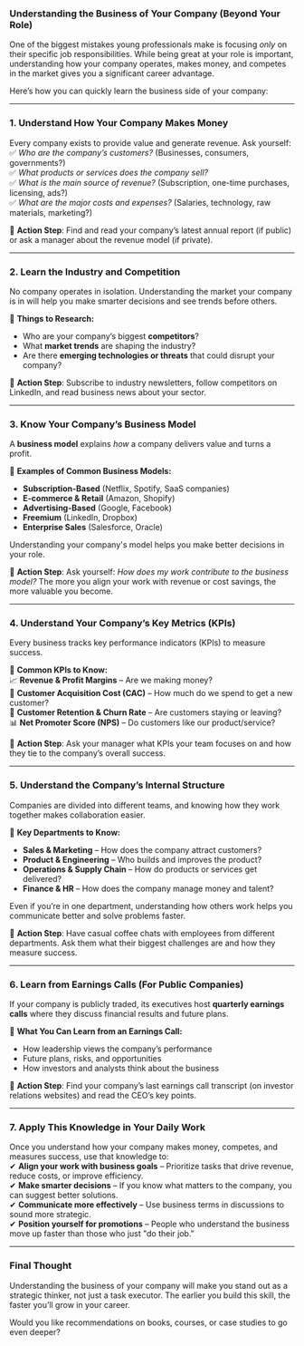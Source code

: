 ### **Understanding the Business of Your Company (Beyond Your Role)**  

One of the biggest mistakes young professionals make is focusing *only* on their specific job responsibilities. While being great at your role is important, understanding how your company operates, makes money, and competes in the market gives you a significant career advantage.  

Here’s how you can quickly learn the business side of your company:  

---

### **1. Understand How Your Company Makes Money**  
Every company exists to provide value and generate revenue. Ask yourself:  
✅ *Who are the company’s customers?* (Businesses, consumers, governments?)  
✅ *What products or services does the company sell?*  
✅ *What is the main source of revenue?* (Subscription, one-time purchases, licensing, ads?)  
✅ *What are the major costs and expenses?* (Salaries, technology, raw materials, marketing?)  

🔹 **Action Step**: Find and read your company’s latest annual report (if public) or ask a manager about the revenue model (if private).  

---

### **2. Learn the Industry and Competition**  
No company operates in isolation. Understanding the market your company is in will help you make smarter decisions and see trends before others.  

🔹 **Things to Research:**  
- Who are your company’s biggest **competitors**?  
- What **market trends** are shaping the industry?  
- Are there **emerging technologies or threats** that could disrupt your company?  

🔹 **Action Step**: Subscribe to industry newsletters, follow competitors on LinkedIn, and read business news about your sector.  

---

### **3. Know Your Company’s Business Model**  
A **business model** explains *how* a company delivers value and turns a profit.  

🔹 **Examples of Common Business Models:**  
- **Subscription-Based** (Netflix, Spotify, SaaS companies)  
- **E-commerce & Retail** (Amazon, Shopify)  
- **Advertising-Based** (Google, Facebook)  
- **Freemium** (LinkedIn, Dropbox)  
- **Enterprise Sales** (Salesforce, Oracle)  

Understanding your company's model helps you make better decisions in your role.  

🔹 **Action Step**: Ask yourself: *How does my work contribute to the business model?* The more you align your work with revenue or cost savings, the more valuable you become.  

---

### **4. Understand Your Company’s Key Metrics (KPIs)**  
Every business tracks key performance indicators (KPIs) to measure success.  

🔹 **Common KPIs to Know:**  
📈 **Revenue & Profit Margins** – Are we making money?  
👥 **Customer Acquisition Cost (CAC)** – How much do we spend to get a new customer?  
🔄 **Customer Retention & Churn Rate** – Are customers staying or leaving?  
📊 **Net Promoter Score (NPS)** – Do customers like our product/service?  

🔹 **Action Step**: Ask your manager what KPIs your team focuses on and how they tie to the company’s overall success.  

---

### **5. Understand the Company’s Internal Structure**  
Companies are divided into different teams, and knowing how they work together makes collaboration easier.  

🔹 **Key Departments to Know:**  
- **Sales & Marketing** – How does the company attract customers?  
- **Product & Engineering** – Who builds and improves the product?  
- **Operations & Supply Chain** – How do products or services get delivered?  
- **Finance & HR** – How does the company manage money and talent?  

Even if you’re in one department, understanding how others work helps you communicate better and solve problems faster.  

🔹 **Action Step**: Have casual coffee chats with employees from different departments. Ask them what their biggest challenges are and how they measure success.  

---

### **6. Learn from Earnings Calls (For Public Companies)**  
If your company is publicly traded, its executives host **quarterly earnings calls** where they discuss financial results and future plans.  

🔹 **What You Can Learn from an Earnings Call:**  
- How leadership views the company’s performance  
- Future plans, risks, and opportunities  
- How investors and analysts think about the business  

🔹 **Action Step**: Find your company’s last earnings call transcript (on investor relations websites) and read the CEO’s key points.  

---

### **7. Apply This Knowledge in Your Daily Work**  
Once you understand how your company makes money, competes, and measures success, use that knowledge to:  
✔ **Align your work with business goals** – Prioritize tasks that drive revenue, reduce costs, or improve efficiency.  
✔ **Make smarter decisions** – If you know what matters to the company, you can suggest better solutions.  
✔ **Communicate more effectively** – Use business terms in discussions to sound more strategic.  
✔ **Position yourself for promotions** – People who understand the business move up faster than those who just "do their job."  

---

### **Final Thought**  
Understanding the business of your company will make you stand out as a strategic thinker, not just a task executor. The earlier you build this skill, the faster you’ll grow in your career.  

Would you like recommendations on books, courses, or case studies to go even deeper?